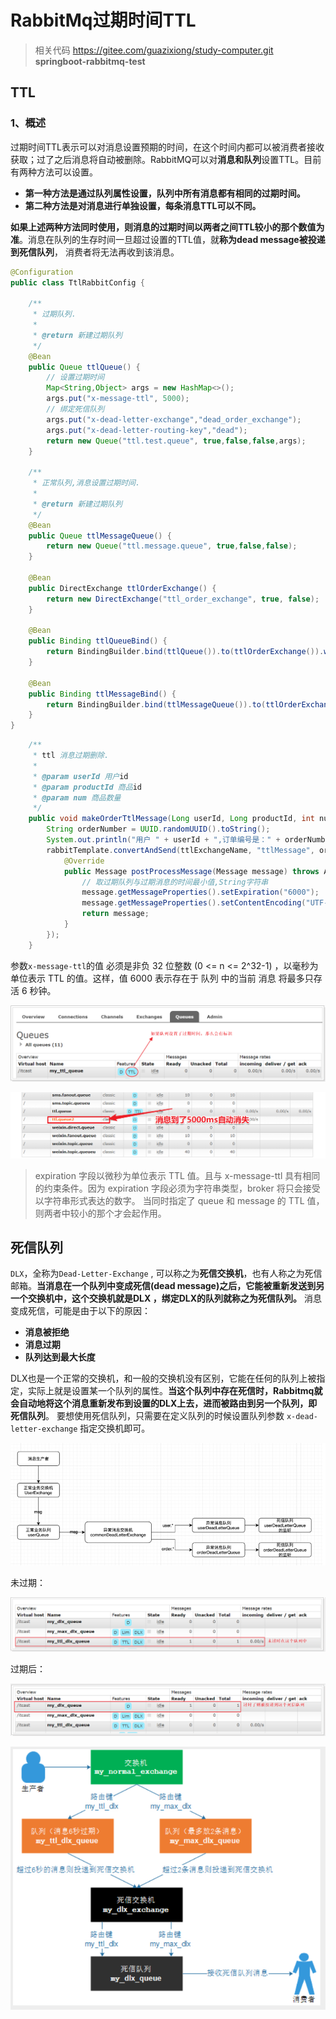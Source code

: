 # RabbitMq过期时间TTL

> 相关代码 https://gitee.com/guazixiong/study-computer.git    **springboot-rabbitmq-test**

## TTL

### 1、概述

过期时间TTL表示可以对消息设置预期的时间，在这个时间内都可以被消费者接收获取；过了之后消息将自动被删除。RabbitMQ可以对**消息和队列**设置TTL。目前有两种方法可以设置。

- **第一种方法是通过队列属性设置，队列中所有消息都有相同的过期时间。**
- **第二种方法是对消息进行单独设置，每条消息TTL可以不同。**

**如果上述两种方法同时使用，则消息的过期时间以两者之间TTL较小的那个数值为准**。消息在队列的生存时间一旦超过设置的TTL值，就**称为dead message被投递到死信队列**， 消费者将无法再收到该消息。

```java
@Configuration
public class TtlRabbitConfig {

    /**
     * 过期队列.
     *
     * @return 新建过期队列
     */
    @Bean
    public Queue ttlQueue() {
        // 设置过期时间
        Map<String,Object> args = new HashMap<>();
        args.put("x-message-ttl", 5000);
        // 绑定死信队列
        args.put("x-dead-letter-exchange","dead_order_exchange");
        args.put("x-dead-letter-routing-key","dead");
        return new Queue("ttl.test.queue", true,false,false,args);
    }

    /**
     * 正常队列,消息设置过期时间.
     *
     * @return 新建过期队列
     */
    @Bean
    public Queue ttlMessageQueue() {
        return new Queue("ttl.message.queue", true,false,false);
    }

    @Bean
    public DirectExchange ttlOrderExchange() {
        return new DirectExchange("ttl_order_exchange", true, false);
    }

    @Bean
    public Binding ttlQueueBind() {
        return BindingBuilder.bind(ttlQueue()).to(ttlOrderExchange()).with("ttl");
    }

    @Bean
    public Binding ttlMessageBind() {
        return BindingBuilder.bind(ttlMessageQueue()).to(ttlOrderExchange()).with("ttlMessage");
    }
}

```

```java
    /**
     * ttl 消息过期删除.
     *
     * @param userId 用户id
     * @param productId 商品id
     * @param num 商品数量
     */
    public void makeOrderTtlMessage(Long userId, Long productId, int num) {
        String orderNumber = UUID.randomUUID().toString();
        System.out.println("用户 " + userId + ",订单编号是：" + orderNumber);
        rabbitTemplate.convertAndSend(ttlExchangeName, "ttlMessage", orderNumber, new MessagePostProcessor() {
            @Override
            public Message postProcessMessage(Message message) throws AmqpException {
                // 取过期队列与过期消息的时间最小值,String字符串
                message.getMessageProperties().setExpiration("6000");
                message.getMessageProperties().setContentEncoding("UTF-8");
                return message;
            }
        });
    }
```

参数` x-message-ttl `的值 必须是非负 32 位整数 (0 <= n <= 2^32-1) ，以毫秒为单位表示 TTL 的值。这样，值 6000 表示存在于 队列 中的当前 消息 将最多只存活 6 秒钟。

![](RabbitMq%E8%BF%87%E6%9C%9F%E6%97%B6%E9%97%B4TTL.assets/202303141112188.png)

![](RabbitMq%E8%BF%87%E6%9C%9F%E6%97%B6%E9%97%B4TTL.assets/202303141112471.png)

> expiration 字段以微秒为单位表示 TTL 值。且与 x-message-ttl 具有相同的约束条件。因为 expiration 字段必须为字符串类型，broker 将只会接受以字符串形式表达的数字。
> 当同时指定了 queue 和 message 的 TTL 值，则两者中较小的那个才会起作用。

## 死信队列

`DLX`，全称为`Dead-Letter-Exchange` , 可以称之为**死信交换机**，也有人称之为死信邮箱。**当消息在一个队列中变成死信(dead message)之后，它能被重新发送到另一个交换机中，这个交换机就是DLX ，绑定DLX的队列就称之为死信队列。**
消息变成死信，可能是由于以下的原因：

- **消息被拒绝**
- **消息过期**
- **队列达到最大长度**

DLX也是一个正常的交换机，和一般的交换机没有区别，它能在任何的队列上被指定，实际上就是设置某一个队列的属性。**当这个队列中存在死信时，Rabbitmq就会自动地将这个消息重新发布到设置的DLX上去，进而被路由到另一个队列，即死信队列**。
要想使用死信队列，只需要在定义队列的时候设置队列参数 `x-dead-letter-exchange` 指定交换机即可。

![](RabbitMq%E8%BF%87%E6%9C%9F%E6%97%B6%E9%97%B4TTL.assets/202303141113385.png)

未过期：

![](RabbitMq%E8%BF%87%E6%9C%9F%E6%97%B6%E9%97%B4TTL.assets/202303141113416.png)

过期后：

![](RabbitMq%E8%BF%87%E6%9C%9F%E6%97%B6%E9%97%B4TTL.assets/202303141114402.png)

![](RabbitMq%E8%BF%87%E6%9C%9F%E6%97%B6%E9%97%B4TTL.assets/202303141114942.png)